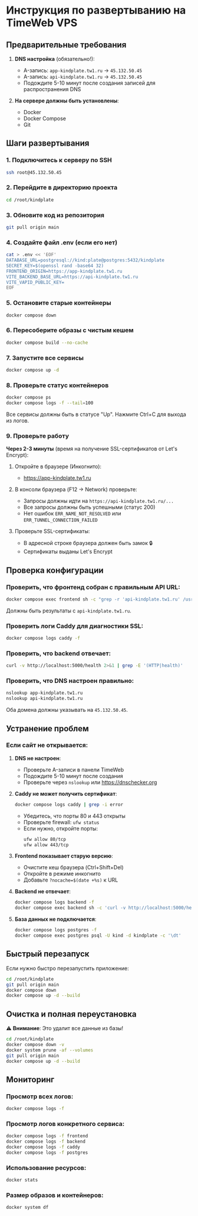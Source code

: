 # Инструкция по развертыванию на TimeWeb VPS

## Предварительные требования

1. **DNS настройка** (обязательно!):
   - A-запись: `app-kindplate.tw1.ru` → `45.132.50.45`
   - A-запись: `api-kindplate.tw1.ru` → `45.132.50.45`
   - Подождите 5-10 минут после создания записей для распространения DNS

2. **На сервере должны быть установлены**:
   - Docker
   - Docker Compose
   - Git

## Шаги развертывания

### 1. Подключитесь к серверу по SSH
```bash
ssh root@45.132.50.45
```

### 2. Перейдите в директорию проекта
```bash
cd /root/kindplate
```

### 3. Обновите код из репозитория
```bash
git pull origin main
```

### 4. Создайте файл .env (если его нет)
```bash
cat > .env << 'EOF'
DATABASE_URL=postgresql://kind:plate@postgres:5432/kindplate
SECRET_KEY=$(openssl rand -base64 32)
FRONTEND_ORIGIN=https://app-kindplate.tw1.ru
VITE_BACKEND_BASE_URL=https://api-kindplate.tw1.ru
VITE_VAPID_PUBLIC_KEY=
EOF
```

### 5. Остановите старые контейнеры
```bash
docker compose down
```

### 6. Пересоберите образы с чистым кешем
```bash
docker compose build --no-cache
```

### 7. Запустите все сервисы
```bash
docker compose up -d
```

### 8. Проверьте статус контейнеров
```bash
docker compose ps
docker compose logs -f --tail=100
```

Все сервисы должны быть в статусе "Up". Нажмите Ctrl+C для выхода из логов.

### 9. Проверьте работу

**Через 2-3 минуты** (время на получение SSL-сертификатов от Let's Encrypt):

1. Откройте в браузере (Инкогнито):
   - https://app-kindplate.tw1.ru

2. В консоли браузера (F12 → Network) проверьте:
   - Запросы должны идти на `https://api-kindplate.tw1.ru/...`
   - Все запросы должны быть успешными (статус 200)
   - Нет ошибок `ERR_NAME_NOT_RESOLVED` или `ERR_TUNNEL_CONNECTION_FAILED`

3. Проверьте SSL-сертификаты:
   - В адресной строке браузера должен быть замок 🔒
   - Сертификаты выданы Let's Encrypt

## Проверка конфигурации

### Проверить, что фронтенд собран с правильным API URL:
```bash
docker compose exec frontend sh -c "grep -r 'api-kindplate.tw1.ru' /usr/share/nginx/html | head -n 5"
```

Должны быть результаты с `api-kindplate.tw1.ru`.

### Проверить логи Caddy для диагностики SSL:
```bash
docker compose logs caddy -f
```

### Проверить, что backend отвечает:
```bash
curl -v http://localhost:5000/health 2>&1 | grep -E '(HTTP|health)'
```

### Проверить, что DNS настроен правильно:
```bash
nslookup app-kindplate.tw1.ru
nslookup api-kindplate.tw1.ru
```

Оба домена должны указывать на `45.132.50.45`.

## Устранение проблем

### Если сайт не открывается:

1. **DNS не настроен**:
   - Проверьте A-записи в панели TimeWeb
   - Подождите 5-10 минут после создания
   - Проверьте через `nslookup` или https://dnschecker.org

2. **Caddy не может получить сертификат**:
   ```bash
   docker compose logs caddy | grep -i error
   ```
   - Убедитесь, что порты 80 и 443 открыты
   - Проверьте firewall: `ufw status`
   - Если нужно, откройте порты:
     ```bash
     ufw allow 80/tcp
     ufw allow 443/tcp
     ```

3. **Frontend показывает старую версию**:
   - Очистите кеш браузера (Ctrl+Shift+Del)
   - Откройте в режиме инкогнито
   - Добавьте `?nocache=$(date +%s)` к URL

4. **Backend не отвечает**:
   ```bash
   docker compose logs backend -f
   docker compose exec backend sh -c 'curl -v http://localhost:5000/health'
   ```

5. **База данных не подключается**:
   ```bash
   docker compose logs postgres -f
   docker compose exec postgres psql -U kind -d kindplate -c '\dt'
   ```

## Быстрый перезапуск

Если нужно быстро перезапустить приложение:

```bash
cd /root/kindplate
git pull origin main
docker compose down
docker compose up -d --build
```

## Очистка и полная переустановка

⚠️ **Внимание**: Это удалит все данные из базы!

```bash
cd /root/kindplate
docker compose down -v
docker system prune -af --volumes
git pull origin main
docker compose up -d --build
```

## Мониторинг

### Просмотр всех логов:
```bash
docker compose logs -f
```

### Просмотр логов конкретного сервиса:
```bash
docker compose logs -f frontend
docker compose logs -f backend
docker compose logs -f caddy
docker compose logs -f postgres
```

### Использование ресурсов:
```bash
docker stats
```

### Размер образов и контейнеров:
```bash
docker system df
```


